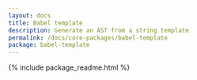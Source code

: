 ```yaml
---
layout: docs
title: Babel template
description: Generate an AST from a string template
permalink: /docs/core-packages/babel-template
package: babel-template
---
```


{% include package_readme.html %}
